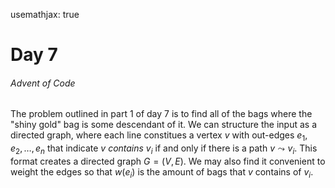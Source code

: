 usemathjax: true

# Day 7
###### Advent of Code

The problem outlined in part 1 of day 7 is to find all of the bags where the
"shiny gold" bag is some descendant of it. We can structure the input as a
directed graph, where each line constitues a vertex $v$ with out-edges $e_1, e_2,
\dots, e_n$ that indicate $v$ *contains* $v_i$ if and only if there is a path $v
\leadsto v_i$. This format creates a directed graph $G = (V, E)$. We may also
find it convenient to weight the edges so that $w(e_i)$ is the amount of bags
that $v$ contains of $v_i$.

